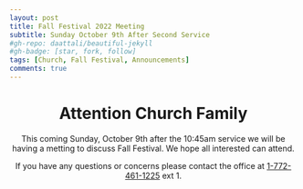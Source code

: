 ```yaml
---
layout: post
title: Fall Festival 2022 Meeting
subtitle: Sunday October 9th After Second Service
#gh-repo: daattali/beautiful-jekyll
#gh-badge: [star, fork, follow]
tags: [Church, Fall Festival, Announcements]
comments: true
---
```

<center>

<h1>Attention Church Family</h1>

<p>This coming Sunday, October 9th after the 10:45am service we will be having a metting to discuss Fall Festival. We hope all interested can attend.<br />

If you have any questions or concerns please contact the office at <a href="tel:+17724611225">1-772-461-1225</a> ext 1.<br /></p>